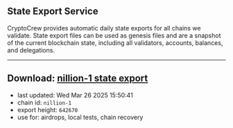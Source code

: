 ## State Export Service
CryptoCrew provides automatic daily state exports for all chains we validate. State export files can be used as genesis files and are a snapshot of the current blockchain state, including all validators, accounts, balances, and delegations.

---
**Download: [nillion-1 state export](https://ccv-s3.nbg1.your-objectstorage.com/SERVICE/nillion/nillion-1_export_642670.json)**
---

- last updated: Wed Mar 26 2025 15:50:41
- chain id: `nillion-1`
- export height: `642670`
- use for: airdrops, local tests, chain recovery
